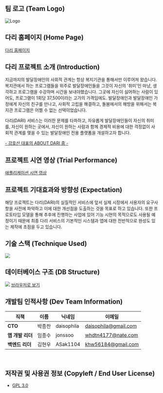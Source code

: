 ## 팀 로고 (Team Logo)
![Logo](https://user-images.githubusercontent.com/31983961/129435458-933e9867-3541-4171-89a5-8d7f98f8cdee.png)

## 다리 홈페이지 (Home Page)
 [다리 홈페이지](https://www.notion.so/DARI-d79d964d869f48d9829bce6f542f0a62)

## 다리 프로젝트 소개 (Introduction)

 지금까지의 발달장애인의 사회적 관계는 항상 복지기관을 통해서만 이루어져 왔습니다. 복지관에서 하는 프로그램들을 위주로 발달장애인들을 그것이 자신의 '취미'인 마냥, 생각하고 프로그램을 수강하며 시간을 보내야했습니다. 그곳에 자신이 싫어하는 사람이 있어도, 프로그램이 1회당 37,500이라는 고가의 가격임에도. 발달장애인과 발달장애인 가정에게 자신의 친구를 만나고, 사회적 고립을 해결하고, 돌봄에서의 해방을 위해서는 복지관 프로그램은 어쩔 수 없는 선택이었습니다.
 
 다리(DARI) 서비스는 이러한 문제를 타파하고, 자유롭게 발달장애인들이 자신의 취미를, 자신이 원하는 곳에서, 자신이 원하는 사람과 함께 경제적 비용에 대한 걱정없이 사회적 관계를 맺을 수 있는 발달장애인 전용 플랫폼을 개설하고자 합니다.
 
 [- 강호산 대표의 ABOUT DARI 중 -](https://www.notion.so/About-DARI-05b4263384ca41d6beac4403e712d361)
 

## 프로젝트 시연 영상 (Trial Performance)
[애플리케이션 시연 영상](보류)

 
## 프로젝트 기대효과와 방향성 (Expectation)

 해당 프로젝트는 다리(DARI)의 실질적인 서비스에 앞서 실제 시장에서 사용자의 요구사항을 사전에 파악하고 이에 대한 개선점을 도출하는 것을 목표로 하고 있습니다. 또한 프로토타입 모델을 통해 추후에 진행하는 사업에 있어 기능 시현의 목적으로도 사용될 예정이기 때문에 최종 다리 서비스의 기본적인 시스템과 앱에 대한 전반적으로 완성도 있는 제작에 초점을 두고 있습니다.


## 기술 스택 (Technique Used)
![](https://cdn.discordapp.com/attachments/863018572015992873/875999569509502986/unknown.png)


## 데이터베이스 구조 (DB Structure)
![](https://user-images.githubusercontent.com/31983961/129435740-b5c1791e-6097-4117-af84-6c5929b5a8ce.png)
[브라우저로 보기](https://dbdiagram.io/embed/60efdd1e4ed9be1c05cd99d2)
<br>


## 개발팀 인적사항 (Dev Team Information)

|직책|이름|닉네임|이메일|
|---|---|---|---|
|**CTO**|박종찬|daisophila|daisophila@gmail.com|
|**앱 개발 리더**|임종수|jonssoo|whdtn4177@nate.com|
|**백엔드 리더**|김현우|ASak1104|khw56184@gmail.com|
<br>


## 저작권 및 사용권 정보 (Copyleft / End User License)
 * [GPL 3.0](https://github.com/ASak1104/DARI_proto/blob/master/LICENSE)
